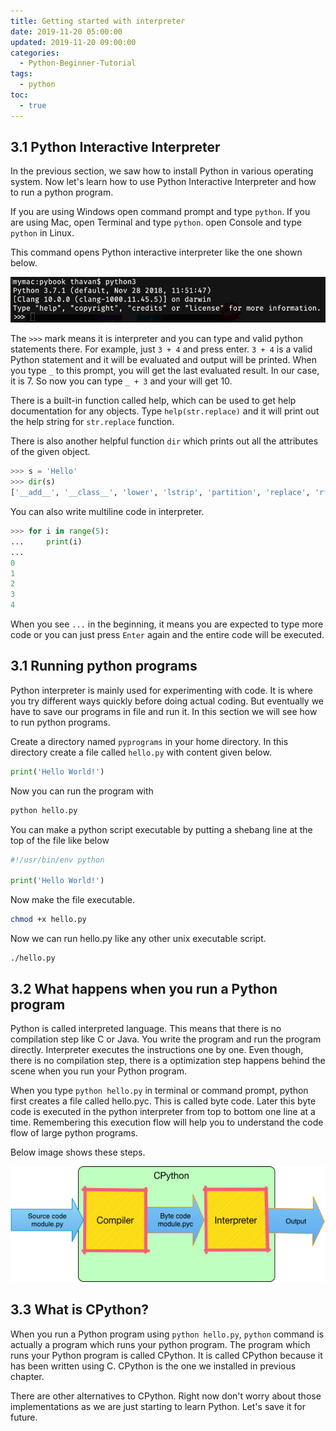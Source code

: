 ```yaml
---
title: Getting started with interpreter
date: 2019-11-20 05:00:00
updated: 2019-11-20 09:00:00
categories:
  - Python-Beginner-Tutorial
tags:
  - python
toc:
  - true
---
```


## 3.1 Python Interactive Interpreter

In the previous section, we saw how to install Python in various operating system. Now let's learn how to use Python Interactive Interpreter and how to run a python program.

If you are using Windows open command prompt and type `python`. If you are using Mac, open Terminal and type `python`. open Console and type `python` in Linux.

This command opens Python interactive interpreter like the one shown below.

![Python Interpreter](/assets/images/python-for-beginners/python-interpreter.png)

The `>>>` mark means it is interpreter and you can type and valid python statements there. For example, just `3 + 4` and press enter. `3 + 4` is a valid Python statement and it will be evaluated and output will be printed. When you type `_` to this prompt, you will get the last evaluated result. In our case, it is 7. So now you can type `_ + 3` and your will get 10.

There is a built-in function called help, which can be used to get help documentation for any objects. Type `help(str.replace)` and it will print out the help string for `str.replace` function.

There is also another helpful function `dir` which prints out all the attributes of the given object.

```python
>>> s = 'Hello'
>>> dir(s)
['__add__', '__class__', 'lower', 'lstrip', 'partition', 'replace', 'rfind', 'rindex'...]
```

You can also write multiline code in interpreter.

```python
>>> for i in range(5):
...     print(i)
... 
0
1
2
3
4
```
When you see `...` in the beginning, it means you are expected to type more code or you can just press `Enter` again and the entire code will be executed.

## 3.1 Running python programs
Python interpreter is mainly used for experimenting with code. It is where you try different ways quickly before doing actual coding. But eventually we have to save our programs in file and run it. In this section we will see how to run python programs. 

Create a directory named `pyprograms` in your home directory. In this directory create a file called `hello.py` with content given below.

```python
print('Hello World!')
```
Now you can run the program with 
```bash
python hello.py
```

You can make a python script executable by putting a shebang line at the top of the file like below

```python
#!/usr/bin/env python

print('Hello World!')
```
Now make the file executable.
```bash
chmod +x hello.py
```
Now we can run hello.py like any other unix executable script.
```
./hello.py
```

## 3.2 What happens when you run a Python program
Python is called interpreted language. This means that there is no compilation step like C or Java. You write the program and run the program directly. Interpreter executes the instructions one by one. Even though, there is no compilation step, there is a optimization step happens behind the scene when you run your Python program.

When you type `python hello.py` in terminal or command prompt, python first creates a file called hello.pyc. This is called byte code. Later this byte code is executed in the python interpreter from top to bottom one line at a time. Remembering this execution flow will help you to understand the code flow of large python programs.

Below image shows these steps.

![Python Overview](/assets/images/python-for-beginners/python-overview.png)

## 3.3 What is CPython?
When you run a Python program using `python hello.py`, `python` command is actually a program which runs your python program. The program which runs your Python program is called CPython. It is called CPython because it has been written using C. CPython is the one we installed in previous chapter.

There are other alternatives to CPython. Right now don't worry about those implementations as we are just starting to learn Python. Let's save it for future.
